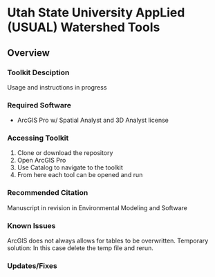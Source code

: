 # Utah State University AppLied (USUAL) Watershed Tools

## Overview

### Toolkit Desciption 

Usage and instructions in progress

### Required Software

- ArcGIS Pro w/ Spatial Analyst and 3D Analyst license

### Accessing Toolkit

1) Clone or download the repository
2) Open ArcGIS Pro
3) Use Catalog to navigate to the toolkit
4) From here each tool can be opened and run

### Recommended Citation
Manuscript in revision in Environmental Modeling and Software 

### Known Issues
ArcGIS does not always allows for tables to be overwritten. Temporary solution: In this case delete the temp file and rerun. 

### Updates/Fixes
